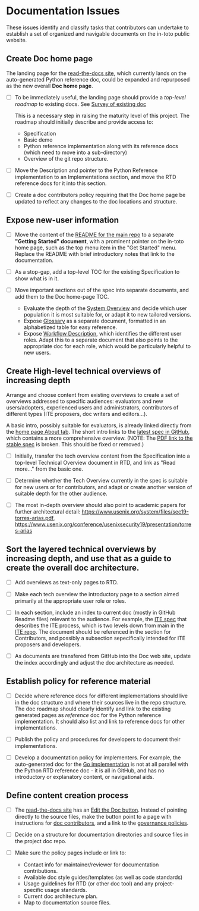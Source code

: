 # Documentation Issues 

These issues identify and classify tasks that contributors can undertake to establish a set of organized and navigable documents on the in-toto public website.

## Create **Doc home page** 

   The landing page for the [read-the-docs site](https://in-toto.readthedocs.io/en/latest/), which currently lands on the auto-generated Python reference doc, could be expanded and repurposed as the new overall **Doc home page**.

   - [ ] To be immediately useful, the landing page should provide a *top-level roadmap* to existing docs. See [Survey of existing doc](https://github.com/jbogarthyde/CNCF-techdocs/main/assessments/0009-in-toto/survey-of-existing-doc.md)

      This is a necessary step in raising the maturity level of this project. The roadmap should initially describe and provide access to:
      - Specification
      - Basic demo
      - Python reference implementation along with its reference docs (which need to move into a sub-directory) 
      - Overview of the git repo structure.

   - [ ] Move the Description and pointer to the Python Reference implementation to an Implementations section, and move the RTD reference docs for it into this section.

   - [ ] Create a doc contributors policy requiring that the Doc home page be updated to reflect any changes to the doc locations and structure. 

## Expose new-user information 

   - [ ] Move the content of the [README for the main repo](https://github.com/in-toto/in-toto) to a separate **"Getting Started" document**, with a prominent pointer on the in-toto home page, such as the top menu item in the "Get Started" menu. Replace the README  with brief introductory notes that link to the documentation.

   - [ ] As a stop-gap, add a top-level TOC for the existing Specification to show what is in it.  

   - [ ] Move important sections out of the spec into separate documents, and add them to the Doc home-page TOC. 
      - Evaluate the depth of the [System Overview](https://github.com/in-toto/docs/blob/master/in-toto-spec.md#2-system-overview) and decide which user population it is most suitable for, or adapt it to new tailored versions.
      - Expose [Glossary](https://github.com/in-toto/docs/blob/master/in-toto-spec.md#17-terminology) as a separate document, formatted in an alphabetized table for easy reference.
      - Expose [Workflow Description](https://github.com/in-toto/docs/blob/v1.0/in-toto-spec.md#51-workflow-description), which identifies the different user roles. Adapt this to a separate document that also points to the appropriate doc for each role, which would be particularly helpful to new users.

## Create **High-level technical overviews** of increasing depth

    
  Arrange and choose content from existing overviews to create a set of overviews addressed to specific audiences:
  evaluators and new users/adopters, experienced users and administrators, contributors of different types (ITE proposers, doc writers and editors...).
  
  A basic intro, possibly suitable for evaluators, is already linked directly from the [home page About tab](https://in-toto.io/in-toto/).
  The short intro links to the [latest spec in GitHub](https://github.com/in-toto/docs/blob/master/in-toto-spec.md), which contains a more comprehensive overview.
  (NOTE: The [PDF link to the stable spec](https://github.com/in-toto/docs/blob/v1.0/in-toto-spec.pdf) is broken. This should be fixed or removed.)

   - [ ] Initially, transfer the tech overview content from the Specification into a top-level Technical Overview document in RTD, and link as "Read more..." from the basic one. 

   - [ ] Determine whether the Tech Overview currently in the spec is suitable for new users or for contributors, and adapt or create another version of suitable depth for the other audience. 

   - [ ] The most in-depth overview should also point to academic papers for further architectural detail:
      https://www.usenix.org/system/files/sec19-torres-arias.pdf, https://www.usenix.org/conference/usenixsecurity19/presentation/torres-arias 

## Sort the layered technical overviews by increasing depth, and use that as a guide to create the overall doc architecture.

   - [ ] Add overviews as text-only pages to RTD.

   - [ ] Make each tech overview the introductory page to a section aimed primarily at the appropriate user role or roles.
   
   - [ ] In each section, include an index to current doc (mostly in GitHub Readme files) relevant to the audience. For example, the [ITE spec](https://github.com/in-toto/ITE/blob/master/ITE/1/README.adoc) that describes the ITE process, which is two levels down from main in the [ITE repo](https://github.com/in-toto/ITE/). The document should be referenced in the section for Contributors, and possibly a subsection sepecifically intended for ITE proposers and developers.

   - [ ] As documents are transfered from GitHub into the Doc web site, update the index accordingly and adjust the doc architecture as needed.

## Establish policy for reference material

   - [ ] Decide where reference docs for different implementations should live in the doc structure and where their sources live in the repo structure.
      The doc roadmap should clearly identify and link to the existing generated pages as *reference* doc for the Python reference implementation. It should also list and link to reference docs for other implementations. 

   - [ ] Publish the policy and procedures for developers to document their implementations.
  
   - [ ] Develop a documentation policy for implementers.
        For example, the auto-generated doc for the [Go implementation](https://pkg.go.dev/github.com/in-toto/in-toto-golang) is not at all parallel with the Python RTD reference doc - it is all in GitHub, and has no introductory or explanatory content, or navigational aids.

## Define content creation process

   - [ ] The [read-the-docs site](https://in-toto.readthedocs.io/en/latest/) has an [Edit the Doc button](https://github.com/in-toto/in-toto/blob/develop/doc/source/index.rst). Instead of pointing directly to the source files, make the button point to a page with instructions for [doc contributors](https://github.com/in-toto/community/blob/main/CONTRIBUTING.md), and a link to the [governance policies](https://github.com/in-toto/community/blob/main/GOVERNANCE.md).

   - [ ] Decide on a structure for documentation directories and source files in the project doc repo.

   - [ ] Make sure the policy pages include or link to:
        - Contact info for maintainer/reviewer for documentation contributions.
        -  Available doc style guides/templates (as well as code standards)
        - Usage guidelines for RTD (or other doc tool) and any project-specific usage standards.
        - Current doc architecture plan.
        - Map to documentation source files.
